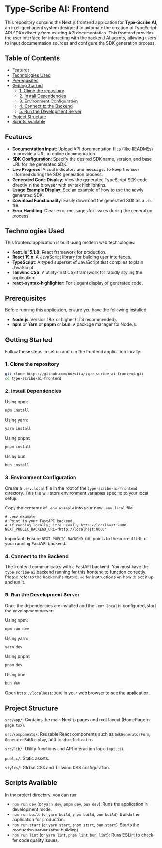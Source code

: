 # Type-Scribe AI: Frontend

This repository contains the Next.js frontend application for **Type-Scribe AI**, an intelligent agent system designed to automate the creation of TypeScript API SDKs directly from existing API documentation. This frontend provides the user interface for interacting with the backend AI agents, allowing users to input documentation sources and configure the SDK generation process.


## Table of Contents

- [Features](#features)
- [Technologies Used](#technologies-used)
- [Prerequisites](#prerequisites)
- [Getting Started](#getting-started)
  - [1. Clone the repository](#1-clone-the-repository)
  - [2. Install Dependencies](#2-install-dependencies)
  - [3. Environment Configuration](#3-environment-configuration)
  - [4. Connect to the Backend](#4-connect-to-the-backend)
  - [5. Run the Development Server](#5-run-the-development-server)
- [Project Structure](#project-structure)
- [Scripts Available](#scripts-available)


## Features

*   **Documentation Input**: Upload API documentation files (like READMEs) or provide a URL to online documentation.
*   **SDK Configuration**: Specify the desired SDK name, version, and base URL for the generated SDK.
*   **Live Progress**: Visual indicators and messages to keep the user informed during the SDK generation process.
*   **Generated Code Display**: View the generated TypeScript SDK code directly in the browser with syntax highlighting.
*   **Usage Example Display**: See an example of how to use the newly generated SDK.
*   **Download Functionality**: Easily download the generated SDK as a `.ts` file.
*   **Error Handling**: Clear error messages for issues during the generation process.


## Technologies Used

This frontend application is built using modern web technologies:

*   **Next.js 15.1.8**: React framework for production.
*   **React 19.x**: A JavaScript library for building user interfaces.
*   **TypeScript**: A typed superset of JavaScript that compiles to plain JavaScript.
*   **Tailwind CSS**: A utility-first CSS framework for rapidly styling the application.
*   **react-syntax-highlighter**: For elegant display of generated code.


## Prerequisites

Before running this application, ensure you have the following installed:

*   **Node.js**: Version 18.x or higher (LTS recommended).
*   **npm** or **Yarn** or **pnpm** or **bun**: A package manager for Node.js.


## Getting Started

Follow these steps to set up and run the frontend application locally:

### 1. Clone the repository

```bash
git clone https://github.com/808vita/type-scribe-ai-frontend.git
cd type-scribe-ai-frontend
```

### 2. Install Dependencies
Using npm:

```bash
npm install
```
Using yarn:

```bash
yarn install
```
Using pnpm:

```bash
pnpm install
```
Using bun:

```bash
bun install
```

### 3. Environment Configuration
Create a `.env.local` file in the root of the `type-scribe-ai-frontend` directory. This file will store environment variables specific to your local setup.

Copy the contents of `.env.example` into your new `.env.local` file:

```env
# .env.example
# Point to your FastAPI backend.
# If running locally, it's usually http://localhost:8000
NEXT_PUBLIC_BACKEND_URL="http://localhost:8000"
```
Important: Ensure `NEXT_PUBLIC_BACKEND_URL` points to the correct URL of your running FastAPI backend.

### 4. Connect to the Backend
The frontend communicates with a FastAPI backend. You must have the `type-scribe-ai` backend running for this frontend to function correctly. Please refer to the backend's `README.md` for instructions on how to set it up and run it.

### 5. Run the Development Server
Once the dependencies are installed and the `.env.local` is configured, start the development server:

Using npm:

```bash
npm run dev
```
Using yarn:

```bash
yarn dev
```
Using pnpm:

```bash
pnpm dev
```
Using bun:

```bash
bun dev
```
Open `http://localhost:3000` in your web browser to see the application.

## Project Structure

`src/app/`: Contains the main Next.js pages and root layout (HomePage in `page.tsx`).

`src/components/`: Reusable React components such as `SdkGeneratorForm`, `GeneratedSdkDisplay`, and `LoadingIndicator`.

`src/lib/`: Utility functions and API interaction logic (`api.ts`).

`public/`: Static assets.

`styles/`: Global CSS and Tailwind CSS configuration.


## Scripts Available
In the project directory, you can run:

*   `npm run dev` (or `yarn dev`, `pnpm dev`, `bun dev`): Runs the application in development mode.
*   `npm run build` (or `yarn build`, `pnpm build`, `bun build`): Builds the application for production.
*   `npm run start` (or `yarn start`, `pnpm start`, `bun start`): Starts the production server (after building).
*   `npm run lint` (or `yarn lint`, `pnpm lint`, `bun lint`): Runs ESLint to check for code quality issues.
